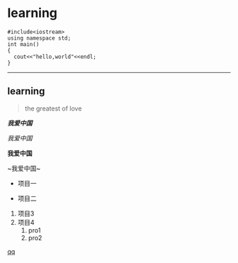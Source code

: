 # learning
```
#include<iostream>
using namespace std;
int main()
{
  cout<<"hello,world"<<endl;
}
```
**********

## learning

>the greatest of love

***我爱中国***

*我爱中国*

**我爱中国**

~我爱中国~

+ 项目一
- 项目二
1. 项目3
2. 项目4
   1. pro1
   2. pro2

[qq](http://www.baidu.com)
